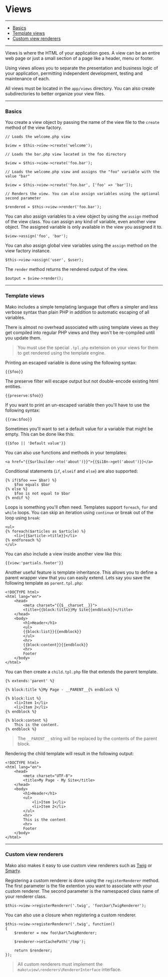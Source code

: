 # Views

--------------------------------------------------------

* [Basics](#basics)
* [Template views](#template_views)
* [Custom view renderers](#custom_view_renderers)
 
--------------------------------------------------------

Views is where the HTML of your application goes. A view can be an entire web page or just a small section of a page like a header, menu or footer.

Using views allows you to separate the presentation and business logic of your application, permitting independent development, testing and maintenance of each.

All views must be located in the ```app/views``` directory. You can also create subdirectories to better organize your view files.

--------------------------------------------------------

<a id="basics"></a>

### Basics

You create a view object by passing the name of the view file to the ```create``` method of the view factory.

	// Loads the welcome.php view

	$view = $this->view->create('welcome');

	// Loads the bar.php view located in the foo directory

	$view = $this->view->create('foo.bar');

	// Loads the welcome.php view and assigns the "foo" variable with the value "bar"

	$view = $this->view->create('foo.bar', ['foo' => 'bar']);

	// Renders the view. You can also assign variables using the optional second parameter

	$rendered = $this->view->render('foo.bar');

You can also assign variables to a view object by using the ```assign``` method of the view class. You can assign any kind of variable, even another view object. The assigned variable is only available in the view you assigned it to.

	$view->assign('foo', 'bar');

You can also assign global view variables using the ```assign``` method on the view factory instance.

	$this->view->assign('user', $user);

The ```render``` method returns the rendered output of the view.

	$output = $view->render();

--------------------------------------------------------

<a id="template_views"></a>

### Template views

Mako includes a simple templating language that offers a simpler and less verbose syntax than plain PHP in addition to automatic escaping of all variables.

There is almost no overhead associated with using template views as they get compiled into regular PHP views and they won't be re-compiled until you update them.

> You must use the special ```.tpl.php``` extension on your views for them to get rendered using the template engine.

Printing an escaped variable is done using the following syntax:

	{{$foo}}

The preserve filter will escape output but not double-encode existing html entities.

	{{preserve:$foo}}

If you want to print an un-escaped variable then you'll have to use the following syntax:

	{{raw:$foo}}

Sometimes you'll want to set a default value for a variable that might be empty. This can be done like this:

	{{$foo || 'Default value'}}

You can also use functions and methods in your templates:

	<a href="{{$urlbuilder->to('about')}}">{{$i18n->get('about')}}</a>

Conditional statements (```if```, ```elseif``` and ```else```) are also supported:

	{% if($foo === $bar) %}
		$foo equals $bar
	{% else %}
		$foo is not equal to $bar
	{% endif %}

Loops is something you'll often need. Templates support ```foreach```, ```for``` and ```while``` loops. You can skip an iteration using ```continue``` or break out of the loop using ```break```:

	<ul>
	{% foreach($articles as $article) %}
		<li>{{$article->title}}</li>
	{% endforeach %}
	</ul>

You can also include a view inside another view like this:

	{{view:'partials.footer'}}

Another useful feature is template inheritance. This allows you to define a parent wrapper view that you can easily extend. Lets say you save the following template as ```parent.tpl.php```:

	<!DOCTYPE html>
	<html lang="en">
		<head>
			<meta charset="{{$__charset__}}">
			<title>{{block:title}}My Site{{endblock}}</title>
		</head>
		<body>
			<h1>Header</h1>
			<ul>
			{{block:list}}{{endblock}}
			</ul>
			<hr>
			{{block:content}}{{endblock}}
			<hr>
			Footer
		</body>
	</html>

You can then create a ```child.tpl.php``` file that extends the parent template.

	{% extends:'parent' %}

	{% block:title %}My Page - __PARENT__{% endblock %}

	{% block:list %}
		<li>Item 1</li>
		<li>Item 2</li>
	{% endblock %}

	{% block:content %}
		This is the content.
	{% endblock %}

> The ```__PARENT__``` string will be replaced by the contents of the parent block.

Rendering the child template will result in the following output:

	<!DOCTYPE html>
	<html lang="en">
		<head>
			<meta charset="UTF-8">
			<title>My Page - My Site</title>
		</head>
		<body>
			<h1>Header</h1>
			<ul>
				<li>Item 1</li>
				<li>Item 2</li>
			</ul>
			<hr>
			This is the content
			<hr>
			Footer
		</body>
	</html>

--------------------------------------------------------

<a id="custom_view_renderers"></a>

### Custom view renderers

Mako also makes it easy to use custom view renderers such as [Twig](http://twig.sensiolabs.org/) or [Smarty](http://www.smarty.net/). 

Registering a custom renderer is done using the ```registerRenderer``` method. The first parameter is the file extention you want to associate with your custom renderer. The second parameter is the namespaced class name of your renderer class.

	$this->view->registerRenderer('.twig', 'foo\bar\TwigRenderer');

You can also use a closure when registering a custom renderer.

	$this->view->registerRenderer('.twig', function()
	{
		$renderer = new foo\bar\TwigRenderer;

		$renderer->setCachePath('/tmp');

		return $renderer;
	});

> All custom renderers must implement the ```mako\view\renderers\RendererInterface``` interface.